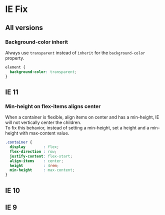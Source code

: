 # IE Fix

## All versions

### Background-color inherit

Always use `transparent` instead of `inherit` for the `background-color` property.

```css
element {
  background-color: transparent;
}
```

## IE 11

### Min-height on flex-items aligns center

When a container is flexible, align items on center and has a min-height, IE will not vertically center the children.  
To fix this behavior, instead of setting a min-height, set a height and a min-height with max-content value.

```css
.container {
  display        : flex;
  flex-direction : row;
  justify-content: flex-start;
  align-items    : center;
  height         : 4rem;
  min-height     : max-content;
}
```

## IE 10

## IE 9
